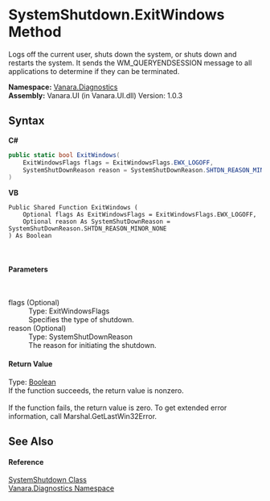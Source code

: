 # SystemShutdown.ExitWindows Method 
 

Logs off the current user, shuts down the system, or shuts down and restarts the system. It sends the WM_QUERYENDSESSION message to all applications to determine if they can be terminated.

**Namespace:**&nbsp;<a href="ae9a7c38-6642-96aa-d3f5-fcde8a4bd54e">Vanara.Diagnostics</a><br />**Assembly:**&nbsp;Vanara.UI (in Vanara.UI.dll) Version: 1.0.3

## Syntax

**C#**<br />
``` C#
public static bool ExitWindows(
	ExitWindowsFlags flags = ExitWindowsFlags.EWX_LOGOFF,
	SystemShutDownReason reason = SystemShutDownReason.SHTDN_REASON_MINOR_NONE
)
```

**VB**<br />
``` VB
Public Shared Function ExitWindows ( 
	Optional flags As ExitWindowsFlags = ExitWindowsFlags.EWX_LOGOFF,
	Optional reason As SystemShutDownReason = SystemShutDownReason.SHTDN_REASON_MINOR_NONE
) As Boolean
```

<br />

#### Parameters
&nbsp;<dl><dt>flags (Optional)</dt><dd>Type: ExitWindowsFlags<br />Specifies the type of shutdown.</dd><dt>reason (Optional)</dt><dd>Type: SystemShutDownReason<br />The reason for initiating the shutdown.</dd></dl>

#### Return Value
Type: <a href="http://msdn2.microsoft.com/en-us/library/a28wyd50" target="_blank">Boolean</a><br />If the function succeeds, the return value is nonzero.<br /><br>If the function fails, the return value is zero. To get extended error information, call Marshal.GetLastWin32Error.</br>

## See Also


#### Reference
<a href="ad6f6ae9-fa9f-8e45-4be0-0a56f367e403">SystemShutdown Class</a><br /><a href="ae9a7c38-6642-96aa-d3f5-fcde8a4bd54e">Vanara.Diagnostics Namespace</a><br />